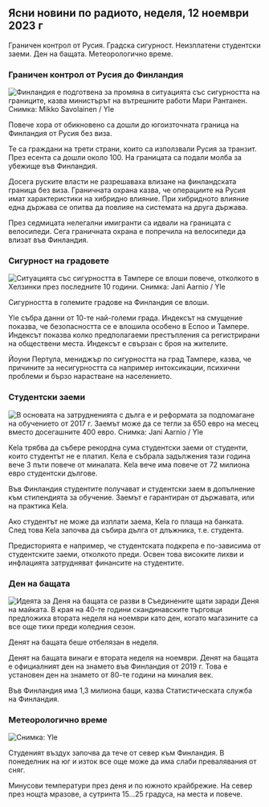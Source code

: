 ## Ясни новини по радиото, неделя, 12 ноември 2023 г

Граничен контрол от Русия. Градска сигурност. Неизплатени студентски заеми. Ден на бащата. Метеорологично време.

### Граничен контрол от Русия до Финландия

![Финландия е подготвена за промяна в ситуацията със сигурността на границите, казва министърът на вътрешните работи Мари Рантанен. Снимка: Mikko Savolainen / Yle](https://images.cdn.yle.fi/image/upload/c_crop,h_2720,w_4836,x_0,y_450/ar_1.7777777777777777,c_fill,g_faces,h_675,w_1200/dpr_1.0/q_auto:eco/f_auto/fl_lossy/v1695988171/39-11790926516b884859ee)

Повече хора от обикновено са дошли до югоизточната граница на Финландия от Русия без виза.

Те са граждани на трети страни, които са използвали Русия за транзит. През есента са дошли около 100. На границата са подали молба за убежище във Финландия.

Досега руските власти не разрешаваха влизане на финландската граница без виза. Граничната охрана казва, че операциите на Русия имат характеристики на хибридно влияние. При хибридното влияние една държава се опитва да повлияе на системата на друга държава.

През седмицата нелегални имигранти са идвали на границата с велосипеди. Сега граничната охрана е попречила на велосипеди да влизат във Финландия.

### Сигурност на градовете

![Ситуацията със сигурността в Тампере се влоши повече, отколкото в Хелзинки през последните 10 години. Снимка: Jani Aarnio / Yle](https://images.cdn.yle.fi/image/upload/c_crop,h_2687,w_4777,x_1,y_258/ar_1.7777777777777777,c_fill,g_faces,h_675,w_1200/dpr_1.0/q_auto:eco/f_auto/fl_lossy/v1699517677/39-1197321654a95de6dbe7)

Сигурността в големите градове на Финландия се влоши.

Yle събра данни от 10-те най-големи града. Индексът на смущение показва, че безопасността се е влошила особено в Еспоо и Тампере. Индексът показва колко предполагаеми престъпления са регистрирани на обществени места. Индексът е свързан с броя на жителите.

Йоуни Пертула, мениджър по сигурността на град Тампере, казва, че причините за несигурността са например интоксикации, психични проблеми и бързо нарастване на населението.

### Студентски заеми

![В основата на затрудненията с дълга е и реформата за подпомагане на обучението от 2017 г. Заемът може да се тегли за 650 евро на месец вместо досегашните 400 евро. Снимка: Jani Aarnio / Yle](https://images.cdn.yle.fi/image/upload/c_crop,h_3078,w_5472,x_0,y_557/ar_1.7777777777777777,c_fill,g_faces,h_675,w_1200/dpr_1.0/q_auto:eco/f_auto/fl_lossy/v1694583672/39-1171262650149d3dfd0c)

Kela трябва да събере рекордна сума студентски заеми от студенти, които студентът не е платил. Кела е събрала задължения тази година вече 3 пъти повече от миналата. Kela вече има повече от 72 милиона евро студентски дългове.

Във Финландия студентите получават и студентски заем в допълнение към стипендията за обучение. Заемът е гарантиран от държавата, или на практика Kela.

Ако студентът не може да изплати заема, Kela го плаща на банката. След това Kela започва да събира дълга от длъжника, т.е. студента.

Предисторията е например, че студентската подкрепа е по-зависима от студентските заеми, отколкото преди. Освен това високите лихви и инфлацията затрудняват финансите на студентите.

### Ден на бащата

![Идеята за Деня на бащата се разви в Съединените щати заради Деня на майката. В края на 40-те години скандинавските търговци предложиха втората неделя на ноември като ден, когато магазините са все още тихи преди коледния сезон.](https://images.cdn.yle.fi/image/upload/c_crop,h_360,w_640,x_0,y_0/ar_1.777777777777777,c_fill,g_faces,h_675,w_1200/dpr_1.0/q_auto:eco/f_auto/fl_lossy/v1510307500/39-4421515a057677df668)

Денят на бащата беше отбелязан в неделя.

Денят на бащата винаги е втората неделя на ноември. Денят на бащата е официалният ден на знамето във Финландия от 2019 г. Това е установен ден на знамето от 80-те години на миналия век.

Във Финландия има 1,3 милиона бащи, казва Статистическата служба на Финландия.

### Метеорологично време

![ Снимка: Yle](https://images.cdn.yle.fi/image/upload/c_crop,h_1080,w_1919,x_0,y_0/ar_1.7777777777777777,c_fill,g_faces,h_675,w_1200/dpr_1.0/q_auto:eco/f_auto/fl_lossy/v1699803736/39-11995176550f22164d93)

Студеният въздух започва да тече от север към Финландия. В понеделник на юг и изток все още може да има слаби превалявания от сняг.

Минусови температури през деня и по южното крайбрежие. На север през нощта мразове, а сутринта 15\...25 градуса, на места и повече.